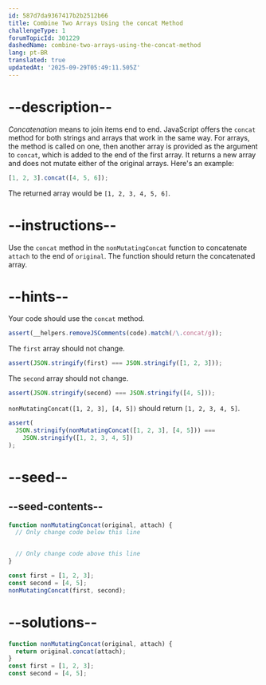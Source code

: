 ```yaml
---
id: 587d7da9367417b2b2512b66
title: Combine Two Arrays Using the concat Method
challengeType: 1
forumTopicId: 301229
dashedName: combine-two-arrays-using-the-concat-method
lang: pt-BR
translated: true
updatedAt: '2025-09-29T05:49:11.505Z'
---
```


# --description--

<dfn>Concatenation</dfn> means to join items end to end. JavaScript offers the `concat` method for both strings and arrays that work in the same way. For arrays, the method is called on one, then another array is provided as the argument to `concat`, which is added to the end of the first array. It returns a new array and does not mutate either of the original arrays. Here's an example:

```js
[1, 2, 3].concat([4, 5, 6]);
```

The returned array would be `[1, 2, 3, 4, 5, 6]`.

# --instructions--

Use the `concat` method in the `nonMutatingConcat` function to concatenate `attach` to the end of `original`. The function should return the concatenated array.

# --hints--

Your code should use the `concat` method.

```js
assert(__helpers.removeJSComments(code).match(/\.concat/g));
```

The `first` array should not change.

```js
assert(JSON.stringify(first) === JSON.stringify([1, 2, 3]));
```

The `second` array should not change.

```js
assert(JSON.stringify(second) === JSON.stringify([4, 5]));
```

`nonMutatingConcat([1, 2, 3], [4, 5])` should return `[1, 2, 3, 4, 5]`.

```js
assert(
  JSON.stringify(nonMutatingConcat([1, 2, 3], [4, 5])) ===
    JSON.stringify([1, 2, 3, 4, 5])
);
```

# --seed--

## --seed-contents--

```js
function nonMutatingConcat(original, attach) {
  // Only change code below this line


  // Only change code above this line
}

const first = [1, 2, 3];
const second = [4, 5];
nonMutatingConcat(first, second);
```

# --solutions--

```js
function nonMutatingConcat(original, attach) {
  return original.concat(attach);
}
const first = [1, 2, 3];
const second = [4, 5];
```
